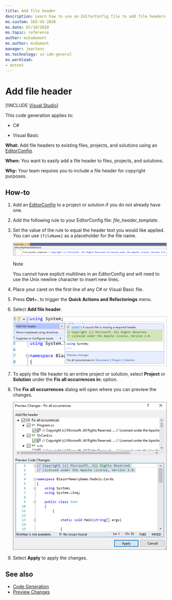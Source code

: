 ```yaml
---
title: Add file header
description: Learn how to use an EditorConfig file to add file headers to existing files, projects, and solutions.
ms.custom: SEO-VS-2020
ms.date: 07/10/2020
ms.topic: reference
author: mikadumont
ms.author: midumont
manager: jmartens
ms.technology: vs-ide-general
ms.workload:
- dotnet
---
```

# Add file header

 [!INCLUDE [Visual Studio](~/includes/applies-to-version/vs-windows-only.md)]

This code generation applies to:

- C#

- Visual Basic

**What:** Add file headers to existing files, projects, and solutions using an [EditorConfig](../create-portable-custom-editor-options.md#add-an-editorconfig-file-to-a-project).

**When:** You want to easily add a file header to files, projects, and solutions.

**Why:** Your team requires you to include a file header for copyright purposes. 

## How-to

1. Add an [EditorConfig](../create-portable-custom-editor-options.md#add-an-editorconfig-file-to-a-project) to a project or solution if you do not already have one.

2. Add the following rule to your EditorConfig file: *file_header_template*.

3. Set the value of the rule to equal the header text you would like applied. You can use `{fileName}` as a placeholder for the file name.

    ![Screenshot of the EditorConfig file showing the file_header_template value.](media/add-file-header-rule.png)

    > [!NOTE]
    > You cannot have explicit multilines in an EditorConfig and will need to use the Unix newline character to insert new lines.

4. Place your caret on the first line of any C# or Visual Basic file.

5. Press **Ctrl**+**.** to trigger the **Quick Actions and Refactorings** menu.

6. Select **Add file header**. 

    ![Screenshot of the Add file header option.](media/add-file-header.png)

7. To apply the file header to an entire project or solution, select **Project** or **Solution** under the **Fix all occurrences in:** option.

8. The **Fix all occurrences** dialog will open where you can preview the changes.

    ![Fix all occurrences dialog](media/file-header-preview-changes.png)

8. Select **Apply** to apply the changes.

## See also

- [Code Generation](../code-generation-in-visual-studio.md)
- [Preview Changes](../../ide/preview-changes.md)
